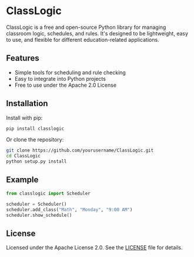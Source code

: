 # ClassLogic

ClassLogic is a free and open-source Python library for managing classroom logic, schedules, and rules. It's designed to be lightweight, easy to use, and flexible for different education-related applications.

## Features

- Simple tools for scheduling and rule checking
- Easy to integrate into Python projects
- Free to use under the Apache 2.0 License

## Installation

Install with pip:

```bash
pip install classlogic
```

Or clone the repository:

```bash
git clone https://github.com/yourusername/ClassLogic.git
cd ClassLogic
python setup.py install
```

## Example

```python
from classlogic import Scheduler

scheduler = Scheduler()
scheduler.add_class("Math", "Monday", "9:00 AM")
scheduler.show_schedule()
```

## License

Licensed under the Apache License 2.0. See the [LICENSE](LICENSE) file for details.
